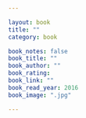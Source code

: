 ```yaml
---

layout: book
title: ""
category: book

book_notes: false
book_title: ""
book_author: ""
book_rating: 
book_link: ""
book_read_year: 2016
book_image: ".jpg"

---
```

